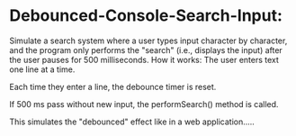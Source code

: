 # Debounced-Console-Search-Input:
Simulate a search system where a user types input character by character, and the program only performs the "search" (i.e., displays the input) after the user pauses for 500 milliseconds.
How it works:
The user enters text one line at a time.

Each time they enter a line, the debounce timer is reset.

If 500 ms pass without new input, the performSearch() method is called.

This simulates the "debounced" effect like in a web application.....
